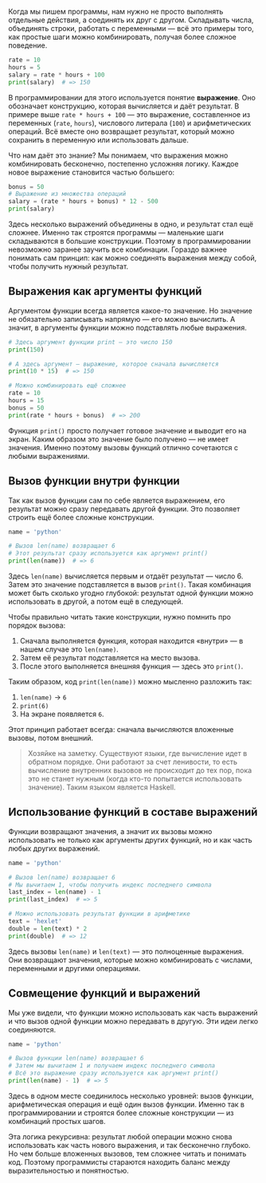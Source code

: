 Когда мы пишем программы, нам нужно не просто выполнять отдельные действия, а соединять их друг с другом. Складывать числа, объединять строки, работать с переменными — всё это примеры того, как простые шаги можно комбинировать, получая более сложное поведение.

```python
rate = 10
hours = 5
salary = rate * hours + 100
print(salary)  # => 150
```

В программировании для этого используется понятие **выражение**. Оно обозначает конструкцию, которая вычисляется и даёт результат. В примере выше `rate * hours + 100` — это выражение, составленное из переменных (`rate`, `hours`), числового литерала (`100`) и арифметических операций. Всё вместе оно возвращает результат, который можно сохранить в переменную или использовать дальше.

Что нам даёт это знание? Мы понимаем, что выражения можно комбинировать бесконечно, постепенно усложняя логику. Каждое новое выражение становится частью большего:

```python
bonus = 50
# Выражение из множества операций
salary = (rate * hours + bonus) * 12 - 500
print(salary)
```

Здесь несколько выражений объединены в одно, и результат стал ещё сложнее. Именно так строятся программы — маленькие шаги складываются в большие конструкции. Поэтому в программировании невозможно заранее заучить все комбинации. Гораздо важнее понимать сам принцип: как можно соединять выражения между собой, чтобы получить нужный результат.

## Выражения как аргументы функций

Аргументом функции всегда является какое-то значение. Но значение не обязательно записывать напрямую — его можно вычислить. А значит, в аргументы функции можно подставлять любые выражения.

```python
# Здесь аргумент функции print — это число 150
print(150)

# А здесь аргумент — выражение, которое сначала вычисляется
print(10 * 15)  # => 150

# Можно комбинировать ещё сложнее
rate = 10
hours = 15
bonus = 50
print(rate * hours + bonus)  # => 200
```

Функция `print()` просто получает готовое значение и выводит его на экран. Каким образом это значение было получено — не имеет значения. Именно поэтому вызовы функций отлично сочетаются с любыми выражениями.

## Вызов функции внутри функции

Так как вызов функции сам по себе является выражением, его результат можно сразу передавать другой функции. Это позволяет строить ещё более сложные конструкции.

```python
name = 'python'

# Вызов len(name) возвращает 6
# Этот результат сразу используется как аргумент print()
print(len(name))  # => 6
```

Здесь `len(name)` вычисляется первым и отдаёт результат — число 6. Затем это значение подставляется в вызов `print()`. Такая комбинация может быть сколько угодно глубокой: результат одной функции можно использовать в другой, а потом ещё в следующей.

Чтобы правильно читать такие конструкции, нужно помнить про порядок вызова:
1. Сначала выполняется функция, которая находится «внутри» — в нашем случае это `len(name)`.
2. Затем её результат подставляется на место вызова.
3. После этого выполняется внешняя функция — здесь это `print()`.

Таким образом, код `print(len(name))` можно мысленно разложить так:

1. `len(name)` → `6`
2. `print(6)`
3. На экране появляется `6`.

Этот принцип работает всегда: сначала вычисляются вложенные вызовы, потом внешний.

> Хозяйке на заметку. Существуют языки, где вычисление идет в обратном порядке. Они работают за счет ленивости, то есть вычисление внутренних вызовов не происходит до тех пор, пока это не станет нужным (когда кто-то попытается использовать значение). Таким языком является Haskell.

## Использование функций в составе выражений

Функции возвращают значения, а значит их вызовы можно использовать не только как аргументы других функций, но и как часть любых других выражений.

```python
name = 'python'

# Вызов len(name) возвращает 6
# Мы вычитаем 1, чтобы получить индекс последнего символа
last_index = len(name) - 1
print(last_index)  # => 5

# Можно использовать результат функции в арифметике
text = 'hexlet'
double = len(text) * 2
print(double)  # => 12
```

Здесь вызовы `len(name)` и `len(text)` — это полноценные выражения. Они возвращают значения, которые можно комбинировать с числами, переменными и другими операциями.

## Совмещение функций и выражений

Мы уже видели, что функции можно использовать как часть выражений и что вызов одной функции можно передавать в другую. Эти идеи легко соединяются.

```python
name = 'python'

# Вызов функции len(name) возвращает 6
# Затем мы вычитаем 1 и получаем индекс последнего символа
# Всё это выражение сразу используется как аргумент print()
print(len(name) - 1)  # => 5
```

Здесь в одном месте соединилось несколько уровней: вызов функции, арифметическая операция и ещё один вызов функции. Именно так в программировании и строятся более сложные конструкции — из комбинаций простых шагов.

Эта логика рекурсивна: результат любой операции можно снова использовать как часть нового выражения, и так бесконечно глубоко. Но чем больше вложенных вызовов, тем сложнее читать и понимать код. Поэтому программисты стараются находить баланс между выразительностью и понятностью.
